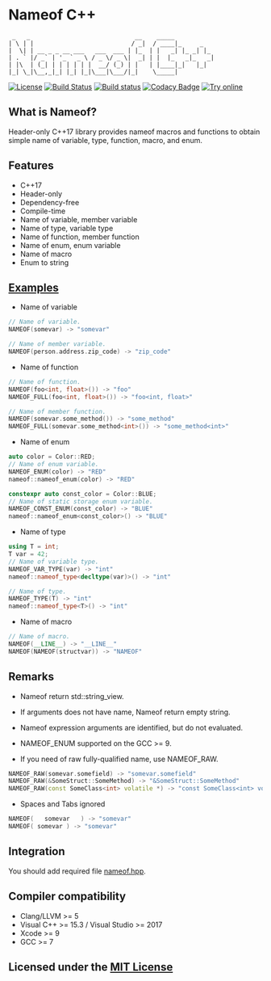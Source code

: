 # Nameof C++

```text
 _   _                             __    _____
| \ | |                           / _|  / ____|_     _
|  \| | __ _ _ __ ___   ___  ___ | |_  | |   _| |_ _| |_
| . ` |/ _` | '_ ` _ \ / _ \/ _ \|  _| | |  |_   _|_   _|
| |\  | (_| | | | | | |  __/ (_) | |   | |____|_|   |_|
|_| \_|\__,_|_| |_| |_|\___|\___/|_|    \_____|
```

[![License](https://img.shields.io/github/license/Neargye/nameof.svg)](LICENSE)
[![Build Status](https://travis-ci.org/Neargye/nameof.svg?branch=master)](https://travis-ci.org/Neargye/nameof)
[![Build status](https://ci.appveyor.com/api/projects/status/yq5fk0d9mwljbubt/branch/master?svg=true)](https://ci.appveyor.com/project/Neargye/nameof/branch/master)
[![Codacy Badge](https://api.codacy.com/project/badge/Grade/1d06f3f07afe4f34acd29c0c8efa830b)](https://www.codacy.com/app/Neargye/nameof?utm_source=github.com&amp;utm_medium=referral&amp;utm_content=Neargye/nameof&amp;utm_campaign=Badge_Grade)
[![Try online](https://img.shields.io/badge/try-online-blue.svg)](https://wandbox.org/permlink/irgD3NwQM2ikhVMC)

## What is Nameof?

Header-only C++17 library provides nameof macros and functions to obtain simple name of variable, type, function, macro, and enum.

## Features

* C++17
* Header-only
* Dependency-free
* Compile-time
* Name of variable, member variable
* Name of type, variable type
* Name of function, member function
* Name of enum, enum variable
* Name of macro
* Enum to string

## [Examples](example/example.cpp)

* Name of variable
```cpp
// Name of variable.
NAMEOF(somevar) -> "somevar"

// Name of member variable.
NAMEOF(person.address.zip_code) -> "zip_code"
```

* Name of function
```cpp
// Name of function.
NAMEOF(foo<int, float>()) -> "foo"
NAMEOF_FULL(foo<int, float>()) -> "foo<int, float>"

// Name of member function.
NAMEOF(somevar.some_method()) -> "some_method"
NAMEOF_FULL(somevar.some_method<int>()) -> "some_method<int>"
```

* Name of enum
```cpp
auto color = Color::RED;
// Name of enum variable.
NAMEOF_ENUM(color) -> "RED"
nameof::nameof_enum(color) -> "RED"

constexpr auto const_color = Color::BLUE;
// Name of static storage enum variable.
NAMEOF_CONST_ENUM(const_color) -> "BLUE"
nameof::nameof_enum<const_color>() -> "BLUE"
```

* Name of type
```cpp
using T = int;
T var = 42;
// Name of variable type.
NAMEOF_VAR_TYPE(var) -> "int"
nameof::nameof_type<decltype(var)>() -> "int"

// Name of type.
NAMEOF_TYPE(T) -> "int"
nameof::nameof_type<T>() -> "int"
```

* Name of macro
```cpp
// Name of macro.
NAMEOF(__LINE__) -> "__LINE__"
NAMEOF(NAMEOF(structvar)) -> "NAMEOF"
```

## Remarks

* Nameof return std::string_view.

* If arguments does not have name, Nameof return empty string.

* Nameof expression arguments are identified, but do not evaluated.

* NAMEOF_ENUM supported on the GCC >= 9.

* If you need of raw fully-qualified name, use NAMEOF_RAW.
```cpp
NAMEOF_RAW(somevar.somefield) -> "somevar.somefield"
NAMEOF_RAW(&SomeStruct::SomeMethod) -> "&SomeStruct::SomeMethod"
NAMEOF_RAW(const SomeClass<int> volatile *) -> "const SomeClass<int> volatile *"
```

* Spaces and Tabs ignored
```cpp
NAMEOF(   somevar   ) -> "somevar"
NAMEOF(	somevar	) -> "somevar"
```

## Integration

You should add required file [nameof.hpp](include/nameof.hpp).

## Compiler compatibility

* Clang/LLVM >= 5
* Visual C++ >= 15.3 / Visual Studio >= 2017
* Xcode >= 9
* GCC >= 7

## Licensed under the [MIT License](LICENSE)
